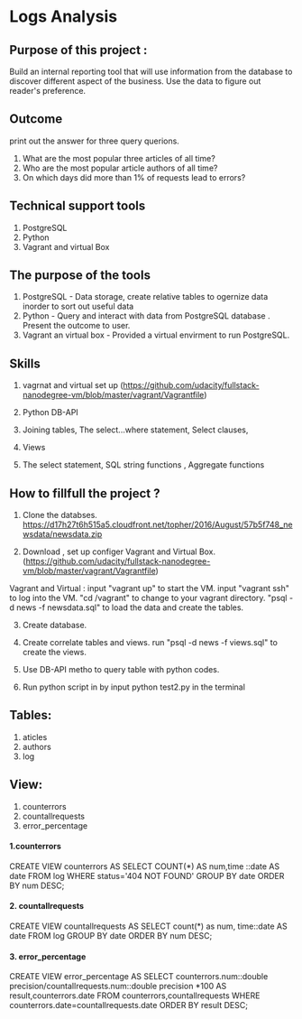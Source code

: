 
# Logs Analysis


## Purpose of this project : 
Build an internal reporting tool that will use information from the database to discover different aspect of the business. Use the data to figure out reader's preference. 


## Outcome 
print out the answer for three query querions. 
1. What are the most popular three articles of all time? 
2. Who are the most popular article authors of all time?
3. On which days did more than 1% of requests lead to errors?



## Technical support tools
1. PostgreSQL
2. Python 
3. Vagrant and virtual Box 



## The purpose of the tools
1. PostgreSQL - Data storage, create relative tables to ogernize data inorder to sort out useful data
2. Python - Query and interact with data from PostgreSQL database . Present the outcome to user.
3. Vagrant an virtual box - Provided a virtual envirment to run PostgreSQL. 


## Skills
1. vagrnat and virtual set up 
(https://github.com/udacity/fullstack-nanodegree-vm/blob/master/vagrant/Vagrantfile)

2. Python DB-API 

3. Joining tables, The select...where statement, Select clauses,

4. Views

5. The select statement, SQL string functions , Aggregate functions



## How to fillfull the project ?
1. Clone the databses.
https://d17h27t6h515a5.cloudfront.net/topher/2016/August/57b5f748_newsdata/newsdata.zip

2. Download , set up configer Vagrant and Virtual Box.
(https://github.com/udacity/fullstack-nanodegree-vm/blob/master/vagrant/Vagrantfile)


Vagrant and Virtual :
input "vagrant up" to start the VM.
input "vagrant ssh" to log into the VM.
"cd /vagrant" to change to your vagrant directory.
"psql -d news -f newsdata.sql" to load the data and create the tables.


3. Create database.

4. Create correlate tables and views.
run "psql -d news -f views.sql" to create the views.


5. Use DB-API metho to query table with python codes.

6. Run python script in by input python test2.py in the terminal 





## Tables:
1. aticles
2. authors
3. log



## View:
1. counterrors
2. countallrequests
3. error_percentage

#### 1.counterrors 

 CREATE VIEW counterrors AS 
 SELECT COUNT(*) 
 AS num,time ::date AS date
 FROM log
 WHERE status='404 NOT FOUND' 
 GROUP BY date 
 ORDER BY num DESC;
  
#### 2. countallrequests
 CREATE VIEW countallrequests AS
 SELECT count(*) as num, time::date AS date
 FROM log
 GROUP BY date
 ORDER BY num DESC;
 
#### 3. error_percentage
 CREATE VIEW error_percentage AS 
 SELECT counterrors.num::double precision/countallrequests.num::double precision *100 
 AS result,counterrors.date 
 FROM counterrors,countallrequests 
 WHERE counterrors.date=countallrequests.date 
 ORDER BY result DESC;
	









